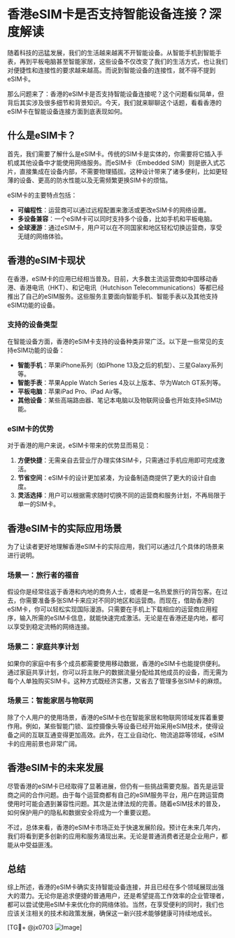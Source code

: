 # 香港eSIM卡是否支持智能设备连接？深度解读

随着科技的迅猛发展，我们的生活越来越离不开智能设备。从智能手机到智能手表，再到平板电脑甚至智能家居，这些设备不仅改变了我们的生活方式，也让我们对便捷性和连接性的要求越来越高。而说到智能设备的连接性，就不得不提到eSIM卡。

那么问题来了：香港的eSIM卡是否支持智能设备连接呢？这个问题看似简单，但背后其实涉及很多细节和背景知识。今天，我们就来聊聊这个话题，看看香港的eSIM卡在智能设备连接方面到底表现如何。

## 什么是eSIM卡？

首先，我们需要了解什么是eSIM卡。传统的SIM卡是实体的，你需要将它插入手机或其他设备中才能使用网络服务。而eSIM卡（Embedded SIM）则是嵌入式芯片，直接集成在设备内部，不需要物理插拔。这种设计带来了诸多便利，比如更轻薄的设备、更高的防水性能以及无需频繁更换SIM卡的烦恼。

eSIM卡的主要特点包括：

- **可编程性**：运营商可以通过远程配置来激活或更改eSIM卡的网络设置。
- **多设备兼容**：一个eSIM卡可以同时支持多个设备，比如手机和平板电脑。
- **全球漫游**：通过eSIM卡，用户可以在不同国家和地区轻松切换运营商，享受无缝的网络体验。

## 香港的eSIM卡现状

在香港，eSIM卡的应用已经相当普及。目前，大多数主流运营商如中国移动香港、香港电讯（HKT）、和记电讯（Hutchison Telecommunications）等都已经推出了自己的eSIM服务。这些服务主要面向智能手机、智能手表以及其他支持eSIM功能的设备。

### 支持的设备类型

在智能设备方面，香港的eSIM卡支持的设备种类非常广泛。以下是一些常见的支持eSIM功能的设备：

- **智能手机**：苹果iPhone系列（如iPhone 13及之后的机型）、三星Galaxy系列等。
- **智能手表**：苹果Apple Watch Series 4及以上版本、华为Watch GT系列等。
- **平板电脑**：苹果iPad Pro、iPad Air等。
- **其他设备**：某些高端路由器、笔记本电脑以及物联网设备也开始支持eSIM功能。

### eSIM卡的优势

对于香港的用户来说，eSIM卡带来的优势显而易见：

1. **方便快捷**：无需亲自去营业厅办理实体SIM卡，只需通过手机应用即可完成激活。
2. **节省空间**：eSIM卡的设计更加紧凑，为设备制造商提供了更大的设计自由度。
3. **灵活选择**：用户可以根据需求随时切换不同的运营商和服务计划，不再局限于单一的SIM卡。

## 香港eSIM卡的实际应用场景

为了让读者更好地理解香港eSIM卡的实际应用，我们可以通过几个具体的场景来进行说明。

### 场景一：旅行者的福音

假设你是经常往返于香港和内地的商务人士，或者是一名热爱旅行的背包客。在过去，你需要准备多张SIM卡来应对不同的地区和运营商。而现在，借助香港的eSIM卡，你可以轻松实现国际漫游。只需要在手机上下载相应的运营商应用程序，输入所需的eSIM卡信息，就能快速完成激活。无论是在香港还是内地，都可以享受到稳定流畅的网络连接。

### 场景二：家庭共享计划

如果你的家庭中有多个成员都需要使用移动数据，香港的eSIM卡也能提供便利。通过家庭共享计划，你可以将主账户的数据流量分配给其他成员的设备，而无需为每个人单独购买SIM卡。这种方式既经济实惠，又省去了管理多张SIM卡的麻烦。

### 场景三：智能家居与物联网

除了个人用户的使用场景，香港的eSIM卡也在智能家居和物联网领域发挥着重要作用。例如，某些智能门锁、监控摄像头等设备已经开始采用eSIM技术，使得设备之间的互联互通变得更加高效。此外，在工业自动化、物流追踪等领域，eSIM卡的应用前景也非常广阔。

## 香港eSIM卡的未来发展

尽管香港的eSIM卡已经取得了显著进展，但仍有一些挑战需要克服。首先是运营商之间的合作问题。由于每个运营商都有自己的eSIM服务平台，用户在跨运营商使用时可能会遇到兼容性问题。其次是法律法规的完善。随着eSIM技术的普及，如何保护用户的隐私和数据安全将成为一个重要议题。

不过，总体来看，香港的eSIM卡市场正处于快速发展阶段。预计在未来几年内，我们将看到更多创新的应用和服务涌现出来。无论是普通消费者还是企业用户，都能从中受益匪浅。

## 总结

综上所述，香港的eSIM卡确实支持智能设备连接，并且已经在多个领域展现出强大的潜力。无论你是追求便捷的普通用户，还是希望提高工作效率的企业管理者，都可以尝试使用eSIM卡来优化你的网络体验。当然，在享受便利的同时，我们也应该关注相关的技术和政策发展，确保这一新兴技术能够健康可持续地成长。

[TG💪+ @jx0703 ![Image](https://github.com/user-attachments/assets/dbca1d08-cadb-493c-b0ec-ad6f7a83f270)]